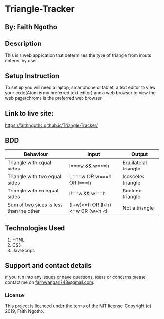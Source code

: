 # Triangle-Tracker

## By: Faith Ngotho

## Description
This is a web application that determines the type of triangle from inputs entered by user.

## Setup Instruction
To set up you will need a laptop, smartphone or tablet, a text editor to view your code(Atom is my preferred text editor) and a web browser to view the web page(chrome is the preferred web browser)

## Link to live site:
https://faithngotho.github.io/Triangle-Tracker/


## BDD

|Behaviour                                |Input                            |Output                |
|-----------------------------------------|---------------------------------|-----------------------|
|Triangle with equal sides                |l===w && w===h                   |Equilateral triangle  |
|Triangle with two equal sides            |L===w OR w===h OR l===h          |Isosceles triangle    |
|Triangle with no equal sides             |l!==w && w!==h                   |Scalene triangle      |
|Sum of two sides is less than the other  |(l+w)<=h OR (l+h)<=w OR (w+h)<l  |Not a triangle        |

## Technologies Used
1. HTML
2. CSS
3. JavaScript.

## Support and contact details
If you run into any issues or have questions, ideas or concerns please contact me on faithwangari248@gmail.com.

### License
This project is licenced under the terms of the MIT license.
Copyright (c) 2019, Faith Ngotho.
